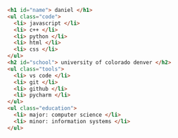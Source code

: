 <!-- ``` javascript
const daniel = {
  code: ["javascript", "C++", "python", "html", "css"],
  school: ["university of colorado denver"],
  tools: ["vs code", "visual studio", "git", "github", "pycharm"],
  education: {
    major: "computer science",
    minor: "information systems"
  }
};
```
-->

``` HTML
<h1 id="name"> daniel </h1>
<ul class="code">
  <li> javascript </li>
  <li> c++ </li>
  <li> python </li>
  <li> html </li>
  <li> css </li>
</ul>
<h2 id="school"> university of colorado denver </h2>
<ul class="tools">
  <li> vs code </li>
  <li> git </li>
  <li> github </li>
  <li> pycharm </li>
</ul>
<ul class="education">
  <li> major: computer science </li>
  <li> minor: information systems </li>
</ul>

```
